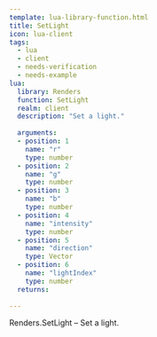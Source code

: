 ```yaml
---
template: lua-library-function.html
title: SetLight
icon: lua-client
tags:
  - lua
  - client
  - needs-verification
  - needs-example
lua:
  library: Renders
  function: SetLight
  realm: client
  description: "Set a light."
  
  arguments:
  - position: 1
    name: "r"
    type: number
  - position: 2
    name: "g"
    type: number
  - position: 3
    name: "b"
    type: number
  - position: 4
    name: "intensity"
    type: number
  - position: 5
    name: "direction"
    type: Vector
  - position: 6
    name: "lightIndex"
    type: number
  returns:
    
---
```


<div class="lua__search__keywords">
Renders.SetLight &#x2013; Set a light.
</div>
